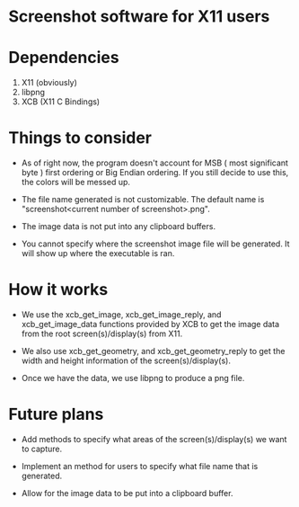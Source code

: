 # Screenshot software for X11 users

# Dependencies

1. X11 (obviously)
2. libpng
3. XCB (X11 C Bindings)

# Things to consider

- As of right now, the program doesn't account for MSB ( most significant byte ) first ordering or Big Endian ordering. If you still decide to use this, the colors will be messed up.

- The file name generated is not customizable. The default name is "screenshot&lt;current number of screenshot&gt;.png".

- The image data is not put into any clipboard buffers.

- You cannot specify where the screenshot image file will be generated. It will show up where the executable is ran.

# How it works

- We use the xcb_get_image, xcb_get_image_reply, and xcb_get_image_data functions provided by XCB to get the image data from the root screen(s)/display(s) from X11.

- We also use xcb_get_geometry, and xcb_get_geometry_reply to get the width and height information of the screen(s)/display(s).

- Once we have the data, we use libpng to produce a png file.

# Future plans

- Add methods to specify what areas of the screen(s)/display(s) we want to capture.

- Implement an method for users to specify what file name that is generated.

- Allow for the image data to be put into a clipboard buffer.